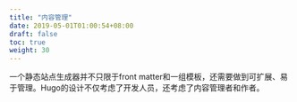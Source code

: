 ```yaml
---
title: "内容管理"
date: 2019-05-01T01:00:54+08:00
draft: false
toc: true
weight: 30
---
```


一个静态站点生成器并不只限于front matter和一组模板，还需要做到可扩展、易于管理。Hugo的设计不仅考虑了开发人员，还考虑了内容管理者和作者。
